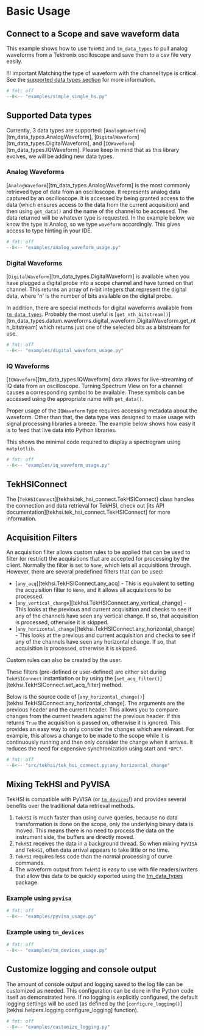 # Basic Usage

## Connect to a Scope and save waveform data

This example shows how to use `TekHSI` and `tm_data_types` to pull analog waveforms from a
Tektronix oscilloscope and save them to a csv file very easily.

!!! important
    Matching the type of waveform with the channel type is critical. See the
    [supported data types section](#supported-data-types) for more information.

```python
# fmt: off
--8<-- "examples/simple_single_hs.py"
```

## Supported Data types

Currently, 3 data types are supported: [`AnalogWaveform`][tm_data_types.AnalogWaveform],
[`DigitalWaveform`][tm_data_types.DigitalWaveform], and
[`IQWaveform`][tm_data_types.IQWaveform].
Please keep in mind that as this library evolves, we will be adding new data types.

### Analog Waveforms

[`AnalogWaveform`][tm_data_types.AnalogWaveform] is the most commonly retrieved type of data from an
oscilloscope. It represents analog data captured by an oscilloscope. It is accessed by being
granted access to the data (which ensures access to the data from the current acquisition) and
then using `get_data()` and the name of the channel to be accessed. The data returned will be
whatever type is requested. In the example below, we know the type is Analog, so we type
`waveform` accordingly. This gives access to type hinting in your IDE.

```python
# fmt: off
--8<-- "examples/analog_waveform_usage.py"
```

### Digital Waveforms

[`DigitalWaveform`][tm_data_types.DigitalWaveform] is available when you have plugged a digital
probe into a scope channel and have turned on that channel. This returns an array of n-bit integers
that represent the digital data, where 'n' is the number of bits available on the digital probe.

In addition, there are special methods for digital waveforms available from
[`tm_data_types`](https://tm-data-types.readthedocs.io/). Probably the most useful is
[`get_nth_bitstream()`][tm_data_types.datum.waveforms.digital_waveform.DigitalWaveform.get_nth_bitstream]
which returns just one of the selected bits as a bitstream for use.

```python
# fmt: off
--8<-- "examples/digital_waveform_usage.py"
```

### IQ Waveforms

[`IQWaveform`][tm_data_types.IQWaveform] data allows for live-streaming of IQ data from an
oscilloscope. Turning Spectrum View on for a channel causes a corresponding symbol to be available.
These symbols can be accessed using the appropriate name with `get_data()`.

Proper usage of the `IQWaveform` type requires accessing metadata about the waveform. Other than that,
the data type was designed to make usage with signal processing libraries a breeze. The example
below shows how easy it is to feed that live data into Python libraries.

This shows the minimal code required to display a spectrogram using `matplotlib`.

```python
# fmt: off
--8<-- "examples/iq_waveform_usage.py"
```

## TekHSIConnect

The [`TekHSIConnect`][tekhsi.tek_hsi_connect.TekHSIConnect] class handles the connection and
data retrieval for TekHSI, check out [its API documentation][tekhsi.tek_hsi_connect.TekHSIConnect]
for more information.

## Acquisition Filters

An acquisition filter allows custom rules to be applied that can be used to filter (or restrict)
the acquisitions that are accepted for processing by the client. Normally the filter is set to `None`,
which lets all acquisitions through. However, there are several predefined filters that can be used:

- [`any_acq`][tekhsi.TekHSIConnect.any_acq] - This is equivalent to setting the acquisition filter
    to `None`, and it allows all acquisitions to be processed.
- [`any_vertical_change`][tekhsi.TekHSIConnect.any_vertical_change] - This looks at the previous and
    current acquisition and checks to see if any of the channels have seen any vertical change. If
    so, that acquisition is processed, otherwise it is skipped.
- [`any_horizontal_change`][tekhsi.TekHSIConnect.any_horizontal_change] - This looks at the previous
    and current acquisition and checks to see if any of the channels have seen any horizontal
    change. If so, that acquisition is processed, otherwise it is skipped.

Custom rules can also be created by the user.

These filters (pre-defined or user-defined) are either set during `TekHSIConnect`
instantiation or by using the [`set_acq_filter()`][tekhsi.TekHSIConnect.set_acq_filter] method.

Below is the source code of [`any_horizontal_change()`][tekhsi.TekHSIConnect.any_horizontal_change].
The arguments are the previous header and the current header. This allows you to compare changes
from the current headers against the previous header. If this returns `True` the acquisition is
passed on, otherwise it is ignored. This provides an easy way to only consider the changes which are
relevant. For example, this allows a change to be made to the scope while it is continuously running
and then only consider the change when it arrives. It reduces the need for expensive
synchronization using start and `*OPC?`.

```python
# fmt: off
--8<-- "src/tekhsi/tek_hsi_connect.py:any_horizontal_change"
```

## Mixing TekHSI and PyVISA

TekHSI is compatible with PyVISA (or [`tm_devices`](https://tm-devices.readthedocs.io/)!) and provides
several benefits over the traditional data retrieval methods.

1. `TekHSI` is much faster than using curve queries, because no data transformation is done on the
    scope, only the underlying binary data is moved. This means there is no need to process the
    data on the instrument side, the buffers are directly moved.
2. `TekHSI` receives the data in a background thread. So when mixing `PyVISA` and `TekHSI`, often
    data arrival appears to take little or no time.
3. `TekHSI` requires less code than the normal processing of curve commands.
4. The waveform output from `TekHSI` is easy to use with file readers/writers that allow this data
    to be quickly exported using the [tm_data_types](https://github.com/tektronix/tm_data_types) package.

### Example using `pyvisa`

```python
# fmt: off
--8<-- "examples/pyvisa_usage.py"
```

### Example using `tm_devices`

```python
# fmt: off
--8<-- "examples/tm_devices_usage.py"
```

## Customize logging and console output

The amount of console output and logging saved to the log file can be customized as needed. This
configuration can be done in the Python code itself as demonstrated here. If no logging is
explicitly configured, the default logging settings will be used (as defined by the
[`configure_logging()`][tekhsi.helpers.logging.configure_logging] function).

```python
# fmt: off
--8<-- "examples/customize_logging.py"
```
